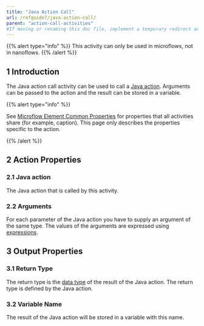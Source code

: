 ```yaml
---
title: "Java Action Call"
url: /refguide7/java-action-call/
parent: "action-call-activities"
#If moving or renaming this doc file, implement a temporary redirect and let the respective team know they should update the URL in the product. See Mapping to Products for more details.
---
```


{{% alert type="info" %}}
This activity can only be used in microflows, not in nanoflows.
{{% /alert %}}

## 1 Introduction

The Java action call activity can be used to call a [Java action](java-actions). Arguments can be passed to the action and the result can be stored in a variable.

{{% alert type="info" %}}

See [Microflow Element Common Properties](microflow-element-common-properties) for properties that all activities share (for example, caption). This page only describes the properties specific to the action.

{{% /alert %}}

## 2 Action Properties

### 2.1 Java action

The Java action that is called by this activity.

### 2.2 Arguments

For each parameter of the Java action you have to supply an argument of the same type. The values of the arguments are expressed using [expressions](expressions).

## 3 Output Properties

### 3.1 Return Type

The return type is the [data type](data-types) of the result of the Java action. The return type is defined by the Java action.

### 3.2 Variable Name

The result of the Java action will be stored in a variable with this name.
